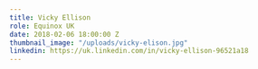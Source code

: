 ```yaml
---
title: Vicky Ellison
role: Equinox UK
date: 2018-02-06 18:00:00 Z
thumbnail_image: "/uploads/vicky-elison.jpg"
linkedin: https://uk.linkedin.com/in/vicky-ellison-96521a18
---
```


